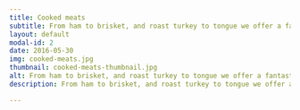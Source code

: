 ```yaml
---
title: Cooked meats
subtitle: From ham to brisket, and roast turkey to tongue we offer a fantastic range.
layout: default
modal-id: 2
date: 2016-05-30
img: cooked-meats.jpg
thumbnail: cooked-meats-thumbnail.jpg
alt: From ham to brisket, and roast turkey to tongue we offer a fantastic range.
description: From ham to brisket, and roast turkey to tongue we offer a fantastic range.

---
```


